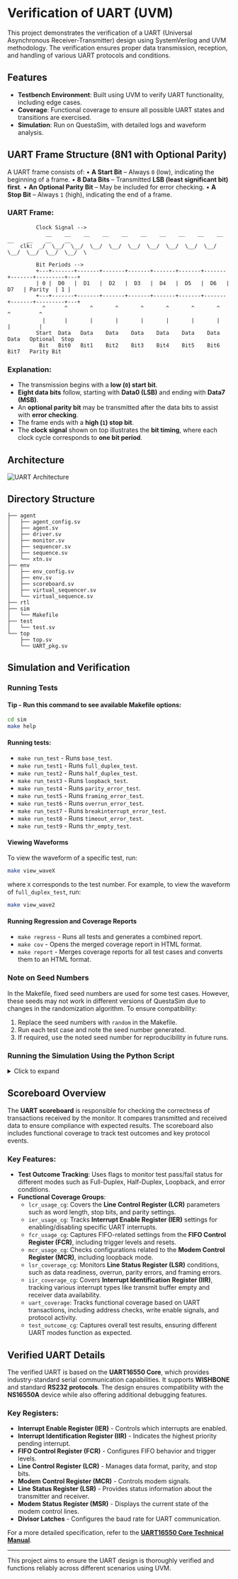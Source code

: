 # Verification of UART (UVM)

This project demonstrates the verification of a UART (Universal Asynchronous Receiver-Transmitter) design using SystemVerilog and UVM methodology. The verification ensures proper data transmission, reception, and handling of various UART protocols and conditions.

## Features

- **Testbench Environment**: Built using UVM to verify UART functionality, including edge cases.
- **Coverage**: Functional coverage to ensure all possible UART states and transitions are exercised.
- **Simulation**: Run on QuestaSim, with detailed logs and waveform analysis.

## UART Frame Structure (8N1 with Optional Parity)

A UART frame consists of:
  • **A Start Bit** – Always `0` (low), indicating the beginning of a frame.
  • **8 Data Bits** – Transmitted **LSB (least significant bit) first**.
  • **An Optional Parity Bit** – May be included for error checking.
  • **A Stop Bit** – Always `1` (high), indicating the end of a frame.

### **UART Frame:**
```
         Clock Signal -->
            __    __    __    __    __    __    __    __    __    __    __    __    __    __ 
    clk:  _/  \__/  \__/  \__/  \__/  \__/  \__/  \__/  \__/  \__/  \__/  \__/  \__/  \__/  \

         Bit Periods -->
         +---+-------+-------+-------+-------+-------+-------+-------+-------+---------+---+
         | 0 |  D0   |  D1   |  D2   |  D3   |  D4   |  D5   |  D6   |  D7   | Parity  | 1 |
         +---+-------+-------+-------+-------+-------+-------+-------+-------+---------+---+
           ^      ^       ^       ^       ^       ^       ^       ^       ^         ^
           |      |       |       |       |       |       |       |       |         |
         Start  Data   Data    Data    Data    Data    Data    Data    Data   Optional  Stop
          Bit   Bit0   Bit1    Bit2    Bit3    Bit4    Bit5    Bit6    Bit7   Parity Bit
```

### **Explanation:**
- The transmission begins with a **low (`0`) start bit**.
- **Eight data bits** follow, starting with **Data0 (LSB)** and ending with **Data7 (MSB)**.
- An **optional parity bit** may be transmitted after the data bits to assist with **error checking**.
- The frame ends with a **high (`1`) stop bit**.
- The **clock signal** shown on top illustrates the **bit timing**, where each clock cycle corresponds to **one bit period**.

## Architecture

![UART Architecture](https://github.com/Yashas2801/UART-Verification-using-UVM/blob/45b1b1e9073b5b8ff32dab1dc6a7c61f4083cd68/arch.png)

## Directory Structure

```
├── agent
│   ├── agent_config.sv
│   ├── agent.sv
│   ├── driver.sv
│   ├── monitor.sv
│   ├── sequencer.sv
│   ├── sequence.sv
│   └── xtn.sv
├── env
│   ├── env_config.sv
│   ├── env.sv
│   ├── scoreboard.sv
│   ├── virtual_sequencer.sv
│   └── virtual_sequence.sv
├── rtl
├── sim
│   └── Makefile
├── test
│   └── test.sv
└── top
    ├── top.sv
    └── UART_pkg.sv
```

## Simulation and Verification

### Running Tests

#### Tip - Run this command to see available Makefile options:

```sh
cd sim
make help
```

#### Running tests:

- `make run_test` - Runs `base_test`.
- `make run_test1` - Runs `full_duplex_test`.
- `make run_test2` - Runs `half_duplex_test`.
- `make run_test3` - Runs `loopback_test`.
- `make run_test4` - Runs `parity_error_test`.
- `make run_test5` - Runs `framing_error_test`.
- `make run_test6` - Runs `overrun_error_test`.
- `make run_test7` - Runs `breakinterrupt_error_test`.
- `make run_test8` - Runs `timeout_error_test`.
- `make run_test9` - Runs `thr_empty_test`.

#### Viewing Waveforms

To view the waveform of a specific test, run:

```sh
make view_waveX
```

where `X` corresponds to the test number. For example, to view the waveform of `full_duplex_test`, run:

```sh
make view_wave2
```

#### Running Regression and Coverage Reports

- `make regress` - Runs all tests and generates a combined report.
- `make cov` - Opens the merged coverage report in HTML format.
- `make report` - Merges coverage reports for all test cases and converts them to an HTML format.

### **Note on Seed Numbers**

In the Makefile, fixed seed numbers are used for some test cases. However, these seeds may not work in different versions of QuestaSim due to changes in the randomization algorithm. To ensure compatibility:

1. Replace the seed numbers with `random` in the Makefile.
2. Run each test case and note the seed number generated.
3. If required, use the noted seed number for reproducibility in future runs.

### Running the Simulation Using the Python Script

<details>
  <summary>Click to expand</summary>

You can automate compilation, running tests, and generating coverage reports using the **sim.py** script:

- **Compile the RTL and UVM Testbench**:

```sh
python sim.py sv_cmp
```

- **Run a specific test** (e.g., `base_test`):

```sh
python sim.py run_test
```

- **Run all tests sequentially and merge coverage**:

```sh
python sim.py regress
```

- **View a waveform** after running a test (e.g., for `base_test`):

```sh
python sim.py view_wave1
```

- **Generate a coverage report**:

```sh
python sim.py report
```

For additional commands:

```sh
python sim.py help
```

</details>

## Scoreboard Overview

The **UART scoreboard** is responsible for checking the correctness of transactions received by the monitor. It compares transmitted and received data to ensure compliance with expected results. The scoreboard also includes functional coverage to track test outcomes and key protocol events.

### Key Features:

- **Test Outcome Tracking**: Uses flags to monitor test pass/fail status for different modes such as Full-Duplex, Half-Duplex, Loopback, and error conditions.
- **Functional Coverage Groups**:
  - `lcr_usage_cg`: Covers the **Line Control Register (LCR)** parameters such as word length, stop bits, and parity settings.
  - `ier_usage_cg`: Tracks **Interrupt Enable Register (IER)** settings for enabling/disabling specific UART interrupts.
  - `fcr_usage_cg`: Captures FIFO-related settings from the **FIFO Control Register (FCR)**, including trigger levels and resets.
  - `mcr_usage_cg`: Checks configurations related to the **Modem Control Register (MCR)**, including loopback mode.
  - `lsr_coverage_cg`: Monitors **Line Status Register (LSR)** conditions, such as data readiness, overrun, parity errors, and framing errors.
  - `iir_coverage_cg`: Covers **Interrupt Identification Register (IIR)**, tracking various interrupt types like transmit buffer empty and receiver data availability.
  - `uart_coverage`: Tracks functional coverage based on UART transactions, including address checks, write enable signals, and protocol activity.
  - `test_outcome_cg`: Captures overall test results, ensuring different UART modes function as expected.

## Verified UART Details

The verified UART is based on the **UART16550 Core**, which provides industry-standard serial communication capabilities. It supports **WISHBONE** and standard **RS232 protocols**. The design ensures compatibility with the **NS16550A** device while also offering additional debugging features.

### Key Registers:

- **Interrupt Enable Register (IER)** - Controls which interrupts are enabled.
- **Interrupt Identification Register (IIR)** - Indicates the highest priority pending interrupt.
- **FIFO Control Register (FCR)** - Configures FIFO behavior and trigger levels.
- **Line Control Register (LCR)** - Manages data format, parity, and stop bits.
- **Modem Control Register (MCR)** - Controls modem signals.
- **Line Status Register (LSR)** - Provides status information about the transmitter and receiver.
- **Modem Status Register (MSR)** - Displays the current state of the modem control lines.
- **Divisor Latches** - Configures the baud rate for UART communication.

For a more detailed specification, refer to the [**UART16550 Core Technical Manual**](https://github.com/Yashas2801/UART-Verification-using-UVM/blob/1b3729900a32548d624ee482b044b819b4f466d3/UART_16550.pdf).

---

This project aims to ensure the UART design is thoroughly verified and functions reliably across different scenarios using UVM.

